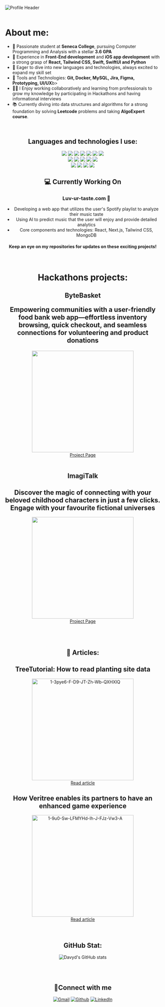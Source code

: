 ![Profile Header](https://i.ibb.co/XJXVVyH/Green-and-White-Modern-Web-Developer-Resume.png)
 <br/>
 <br/>
 <h1> About me: </h1>
 <ul>
   <li>🚀 Passionate student at <b>Seneca College</b>, pursuing Computer Programming and Analysis with a stellar <b>3.6 GPA</b></li>
   <li>📱 Experience in <b>Front-End development</b> and <b>iOS app development</b> with a strong grasp of <b>React, Tailwind CSS, Swift, SwiftUI and Python</b></li>
   <li>🌟 Eager to dive into new languages and technologies, always excited to expand my skill set</li>
   <li>🤖 Tools and Technologies: <b>Git, Docker, MySQL, Jira, Figma, Prototyping, UI/UX</b>b></li>
   <li>👨‍💻 I Enjoy working collaboratively and learning from professionals to grow my knowledge by participating in Hackathons and having informational interviews</li>
   <li>📚 Currently diving into data structures and algorithms for a strong foundation by solving <b>Leetcode</b> problems and taking <b>AlgoExpert course</b>.</li>
 </ul>
 <br/>
 <div align="center">
     <h2>Languages and technologies I use:</h2>
  
  <img src="https://img.shields.io/badge/javascript-%23323330.svg?style=for-the-badge&logo=javascript&logoColor=%23F7DF1E)">
  <img src="https://img.shields.io/badge/react-%2320232a.svg?style=for-the-badge&logo=react&logoColor=%2361DAFB)">
  <img src="https://img.shields.io/badge/node.js-6DA55F?style=for-the-badge&logo=node.js&logoColor=white)">
     <img src="https://img.shields.io/badge/python-3670A0?style=for-the-badge&logo=python&logoColor=black)">
     <img src="https://img.shields.io/badge/html5-%23E34F26.svg?style=for-the-badge&logo=html5&logoColor=white)">
  <img src="https://img.shields.io/badge/css3-%231572B6.svg?style=for-the-badge&logo=css3&logoColor=white)">
     <img src="https://img.shields.io/badge/tailwindcss-%2338B2AC.svg?style=for-the-badge&logo=tailwind-css&logoColor=white)">
     <br/>
     <img src="https://img.shields.io/badge/MongoDB-%234ea94b.svg?style=for-the-badge&logo=mongodb&logoColor=white)">
     <img src="https://img.shields.io/badge/Pug-FFF?style=for-the-badge&logo=pug&logoColor=A86454)">
     <img src="https://img.shields.io/badge/swift-F54A2A?style=for-the-badge&logo=swift&logoColor=white)">
     <img src="https://img.shields.io/badge/Xcode-007ACC?style=for-the-badge&logo=Xcode&logoColor=white)">
     <img src="https://img.shields.io/badge/git-%23F05033.svg?style=for-the-badge&logo=git&logoColor=white)">
     <br/>
     <img src="https://img.shields.io/badge/docker-%230db7ed.svg?style=for-the-badge&logo=docker&logoColor=white)">
     <img src="https://img.shields.io/badge/mysql-%2300f.svg?style=for-the-badge&logo=mysql&logoColor=white)">
     <img src="https://img.shields.io/badge/jira-%230A0FFF.svg?style=for-the-badge&logo=jira&logoColor=white)">
     <img src="https://img.shields.io/badge/figma-%23F24E1E.svg?style=for-the-badge&logo=figma&logoColor=white)">

 <h2>💻 Currently Working On</h2>

<ul><h3>Luv-ur-taste.com 🎵 </h3>
   <li>Developing a web app that utilizes the user's Spotify playlist to analyze their music taste</li>
   <li>Using AI to predict music that the user will enjoy and provide detailed analytics</li>
   <li>Core components and technologies: React, Next.js, Tailwind CSS, MongoDB</li>
  </ul>

 <h4>Keep an eye on my repositories for updates on these exciting projects!</h4>
 <br/>

 <h1> Hackathons projects:</h1>
 <h2>ByteBasket
 <p>Empowering communities with a user-friendly food bank web app—effortless inventory browsing, quick checkout, and seamless connections for volunteering and product donations</p>
 </h2>
 <a href="https://devpost.com/software/bytebasket">
   <img src="https://github.com/glauuucoma/glauuucoma/assets/36370603/5a036d95-8243-4518-ab3b-64a7251392e3" border="0" width="330px"/>
 </a>
 <br/>
 <a href="https://devpost.com/software/bytebasket">Project Page</a>
 <br />
 <br/>
 <h2>ImagiTalk</h2>
 <h2>Discover the magic of connecting with your beloved childhood characters in just a few clicks. Engage with your favourite fictional universes</h2>
 <a href="https://devpost.com/software/imagitalk">
  <img src="https://github.com/glauuucoma/glauuucoma/assets/36370603/2f23225d-e796-4938-a76c-b0180c1b8b34" border="0" width="330px"/>
 </a>
 <br/>
 <a href="https://devpost.com/software/imagitalk">Project Page</a>
 <br />
 <br/>
  <br/>
  <br/>

 <h2>📝 Articles:</h2>

 <h2>TreeTutorial: How to read planting site data</h2>
 <a href="https://medium.com/veritree/treetutorial-how-to-read-planting-site-data-b58dd0b5cf1e">
   <img src="https://i.ibb.co/xhcn7Bh/1-Nd-U297-RA5gvc-Y2m-JRPD-n-A.webp" alt="1-3pye6-F-D9-JT-Zh-Wb-QXHXIQ" border="0" width="330px">
 </a>
 <br/>
 <a href="https://medium.com/veritree/treetutorial-how-to-read-planting-site-data-b58dd0b5cf1e">Read article</a>
 <br />

 <h2>How Veritree enables its partners to have an enhanced game experience</h2>
   <a href="https://medium.com/veritree/how-veritree-enables-its-partners-to-have-an-enhanced-game-experience-354ae6f8f660">
     <img src="https://i.ibb.co/HYQSrZd/1-9u0-Sw-LFMYHd-Ih-J-FJz-Vw3-A.webp" alt="1-9u0-Sw-LFMYHd-Ih-J-FJz-Vw3-A" border="0" width="330px">
   </a>
   <br/>
   <a href="https://medium.com/veritree/how-veritree-enables-its-partners-to-have-an-enhanced-game-experience-354ae6f8f660">Read article</a>
  <br/>
  <br/>
  <br/>
 <h2>GitHub Stat:</h2>

 ![Davyd's GitHub stats](https://github-readme-stats.vercel.app/api?username=glauuucoma&show_icons=true&theme=dracula)

 <br/>
 <br/>

 ## 🔗Connect with me
 <p>
   <a href="mailto:kulebadavid@gmail.com" target="_blank"><img alt="Gmail" src="https://img.shields.io/badge/Gmail-%23D14836.svg?&style=for-the-badge&logo=gmail&logoColor=white" /></a>
   <a href="https://github.com/glauuucoma" target="_blank"><img alt="Github" src="https://img.shields.io/badge/GitHub-%2312100E.svg?&style=for-the-badge&logo=Github&logoColor=white" /></a> 
   <a href="https://www.linkedin.com/in/davyd-kuleba-716740216/" target="_blank"><img alt="LinkedIn" src="https://img.shields.io/badge/linkedin-%230077B5.svg?&style=for-the-badge&logo=linkedin&logoColor=white" /></a>
 </p>
